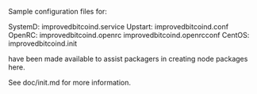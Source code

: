 Sample configuration files for:

SystemD: improvedbitcoind.service
Upstart: improvedbitcoind.conf
OpenRC:  improvedbitcoind.openrc
         improvedbitcoind.openrcconf
CentOS:  improvedbitcoind.init

have been made available to assist packagers in creating node packages here.

See doc/init.md for more information.
